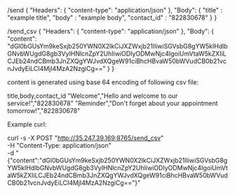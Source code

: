 /send
{
    "Headers": {
        "content-type": "application/json"
    },
    "Body": {
        "title" : "example title",
        "body" : "example body",
        "contact_id" : "822830678"
    }
}

/send_csv
{
    "Headers": {
        "content-type": "application/json"
    },
    "Body": {
        "content": "dGl0bGUsYm9keSxjb250YWN0X2lkCiJXZWxjb21lIiwiSGVsbG8gYW5kIHdlbGNvbWUgdG8gb3VyIHNlcnZpY2UhIiwiODIyODMwNjc4IgoiUmVtaW5kZXIiLCJEb24ndCBmb3JnZXQgYWJvdXQgeW91ciBhcHBvaW50bWVudCB0b21vcnJvdyEiLCI4MjI4MzA2NzgiCg=="
    }
}

content is generated using base 64 encoding of following csv file:

title,body,contact_id
"Welcome","Hello and welcome to our service!","822830678"
"Reminder","Don't forget about your appointment tomorrow!","822830678"


Example curl:

curl -s -X POST "http://35.247.39.169:8765/send_csv" \
-H "Content-Type: application/json" \
-d "{\"content\":\"dGl0bGUsYm9keSxjb250YWN0X2lkCiJXZWxjb21lIiwiSGVsbG8gYW5kIHdlbGNvbWUgdG8gb3VyIHNlcnZpY2UhIiwiODIyODMwNjc4IgoiUmVtaW5kZXIiLCJEb24ndCBmb3JnZXQgYWJvdXQgeW91ciBhcHBvaW50bWVudCB0b21vcnJvdyEiLCI4MjI4MzA2NzgiCg==\"}"





